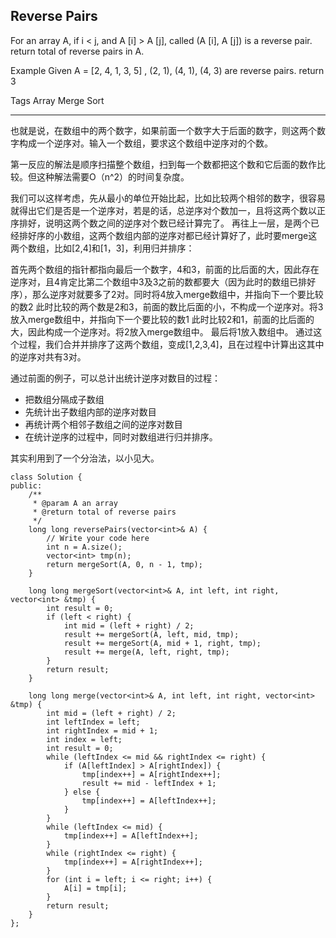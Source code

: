 ## Reverse Pairs  ##

For an array A, if i < j, and A [i] > A [j], called (A [i], A [j]) is a reverse pair.
return total of reverse pairs in A.

Example
Given A = [2, 4, 1, 3, 5] , (2, 1), (4, 1), (4, 3) are reverse pairs. return 3

Tags 
Array Merge Sort

----------
也就是说，在数组中的两个数字，如果前面一个数字大于后面的数字，则这两个数字构成一个逆序对。输入一个数组，要求这个数组中逆序对的个数。

第一反应的解法是顺序扫描整个数组，扫到每一个数都把这个数和它后面的数作比较。但这种解法需要O（n^2）的时间复杂度。

我们可以这样考虑，先从最小的单位开始比起，比如比较两个相邻的数字，很容易就得出它们是否是一个逆序对，若是的话，总逆序对个数加一，且将这两个数以正序排好，说明这两个数之间的逆序对个数已经计算完了。 
再往上一层，是两个已经排好序的小数组，这两个数组内部的逆序对都已经计算好了，此时要merge这两个数组，比如[2,4]和[1，3]，利用归并排序：

首先两个数组的指针都指向最后一个数字，4和3，前面的比后面的大，因此存在逆序对，且4肯定比第二个数组中3及3之前的数都要大（因为此时的数组已排好序），那么逆序对就要多了2对。同时将4放入merge数组中，并指向下一个要比较的数2
此时比较的两个数是2和3，前面的数比后面的小，不构成一个逆序对。将3放入merge数组中，并指向下一个要比较的数1
此时比较2和1，前面的比后面的大，因此构成一个逆序对。将2放入merge数组中。
最后将1放入数组中。
通过这个过程，我们合并并排序了这两个数组，变成[1,2,3,4]，且在过程中计算出这其中的逆序对共有3对。

通过前面的例子，可以总计出统计逆序对数目的过程：

- 把数组分隔成子数组
- 先统计出子数组内部的逆序对数目
- 再统计两个相邻子数组之间的逆序对数目
- 在统计逆序的过程中，同时对数组进行归并排序。

其实利用到了一个分治法，以小见大。

	class Solution {
	public:
	    /**
	     * @param A an array
	     * @return total of reverse pairs
	     */
	    long long reversePairs(vector<int>& A) {
	        // Write your code here
	        int n = A.size();
	        vector<int> tmp(n);
	        return mergeSort(A, 0, n - 1, tmp);
	    }
	
	    long long mergeSort(vector<int>& A, int left, int right, vector<int> &tmp) {
	        int result = 0;
	        if (left < right) {
	            int mid = (left + right) / 2;
	            result += mergeSort(A, left, mid, tmp);
	            result += mergeSort(A, mid + 1, right, tmp);
	            result += merge(A, left, right, tmp);
	        }
	        return result;
	    }
	
	    long long merge(vector<int>& A, int left, int right, vector<int> &tmp) {
	        int mid = (left + right) / 2;
	        int leftIndex = left;
	        int rightIndex = mid + 1;
	        int index = left;
	        int result = 0;
	        while (leftIndex <= mid && rightIndex <= right) {
	            if (A[leftIndex] > A[rightIndex]) {
	                tmp[index++] = A[rightIndex++];
	                result += mid - leftIndex + 1;
	            } else {
	                tmp[index++] = A[leftIndex++];
	            }
	        }
	        while (leftIndex <= mid) {
	            tmp[index++] = A[leftIndex++];
	        }
	        while (rightIndex <= right) {
	            tmp[index++] = A[rightIndex++];
	        }
	        for (int i = left; i <= right; i++) {
	            A[i] = tmp[i];
	        }
	        return result;
	    }
	};